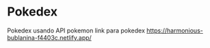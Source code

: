 # Pokedex
Pokedex usando API pokemon
link para pokedex https://harmonious-bublanina-f4403c.netlify.app/
